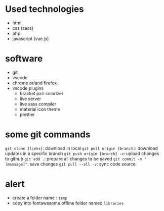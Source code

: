 # Used technologies
- html
- css (sass)
- php
- javascript (vue.js)

# software
- git
- vscode
- chrome or/and firefox
- vscode plugins
    - bracket pair colorizer
    - live server
    - live sass compiler
    - material icon theme
    - prettier

# some git commands
`git clone [links]`: download in local
`git pull origin [branch]`: download updates in a specific branch
`git push origin [branch] -v`: upload changes to github
`git add .`: prepare all changes to be saved
`git commit -m "[message]"`: save changes
`git pull --all -v`: sync code source


# alert
- create a folder name : `temp`
- copy into fontawesome offline folder named `libraries`

